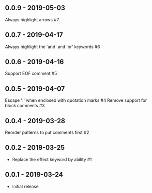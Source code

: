 ## 0.0.9 - 2019-05-03

Always highlight arrows #7

## 0.0.7 - 2019-04-17

Always highlight the 'and' and 'or' keywords #6

## 0.0.6 - 2019-04-16

Support EOF comment #5

## 0.0.5 - 2019-04-07

Escape ':' when enclosed with quotation marks #4
Remove support for block comments #3

## 0.0.4 - 2019-03-28

Reorder patterns to put comments first #2

## 0.0.2 - 2019-03-25

- Replace the effect keyword by ability #1

## 0.0.1 - 2019-03-24

- Initial release
